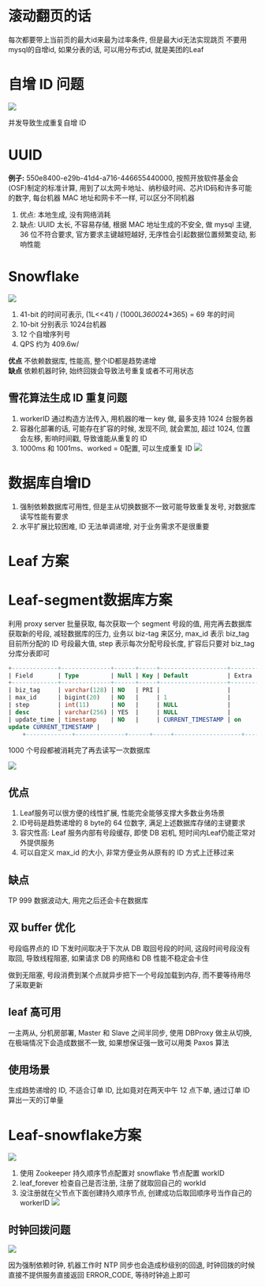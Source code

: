 # 滚动翻页的话

每次都要带上当前页的最大id来最为过率条件, 但是最大id无法实现跳页
不要用mysql的自增id, 如果分表的话, 可以用分布式id, 就是美团的Leaf

# 自增 ID 问题

![](../中间件技术/大数据和分布式/images/自增ID问题.png)

并发导致生成重复自增 ID

# UUID

**例子:** 550e8400-e29b-41d4-a716-446655440000, 按照开放软件基金会(OSF)制定的标准计算, 用到了以太网卡地址、纳秒级时间、芯片ID码和许多可能的数字, 每台机器 MAC 地址和网卡不一样,
可以区分不同机器

1. 优点: 本地生成, 没有网络消耗
2. 缺点: UUID 太长, 不容易存储, 根据 MAC 地址生成的不安全, 做 mysql 主键, 36 位不符合要求, 官方要求主键越短越好, 无序性会引起数据位置频繁变动, 影响性能

# Snowflake

![](images/snowflake.png)

1. 41-bit 的时间可表示, (1L<<41) / (1000L*3600*24*365) = 69 年的时间
2. 10-bit 分别表示 1024台机器
3. 12 个自增序列号
4. QPS 约为 409.6w/

**优点** 不依赖数据库, 性能高, 整个ID都是趋势递增  
**缺点** 依赖机器时钟, 始终回拨会导致法号重复或者不可用状态  

## 雪花算法生成 ID 重复问题

1. workerID 通过构造方法传入, 用机器的唯一 key 做, 最多支持 1024 台服务器
2. 容器化部署的话, 可能存在扩容的时候, 发现不同, 就会累加, 超过 1024, 位置会左移, 影响时间戳, 导致谁能从重复的 ID
3. 1000ms 和 1001ms、worked = 0配置, 可以生成重复 ID
![](../中间件技术/大数据和分布式/images/snowflake重复ID.png)

# 数据库自增ID

1. 强制依赖数据库可用性, 但是主从切换数据不一致可能导致重复发号, 对数据库读写性能有要求
2. 水平扩展比较困难, ID 无法单调递增, 对于业务需求不是很重要

# Leaf 方案

# Leaf-segment数据库方案

利用 proxy server 批量获取, 每次获取一个 segment 号段的值, 用完再去数据库获取新的号段, 减轻数据库的压力, 业务以 biz-tag 来区分, max_id 表示 biz_tag 目前所分配的 ID 号段最大值,
step 表示每次分配号段长度, 扩容后只要对 biz_tag分库分表即可

```sql
+-------------+--------------+------+-----+-------------------+-----------------------------+
| Field       | Type         | Null | Key | Default           | Extra                       |
+-------------+--------------+------+-----+-------------------+-----------------------------+
| biz_tag     | varchar(128) | NO   | PRI |                   |                             |
| max_id      | bigint(20)   | NO   |     | 1                 |                             |
| step        | int(11)      | NO   |     | NULL              |                             |
| desc        | varchar(256) | YES  |     | NULL              |                             |
| update_time | timestamp    | NO   |     | CURRENT_TIMESTAMP | on
update CURRENT_TIMESTAMP |
    +-------------+--------------+------+-----+-------------------+-----------------------------+
```

1000 个号段都被消耗完了再去读写一次数据库

![](../中间件技术/大数据和分布式/images/leaf.png)

## 优点

1. Leaf服务可以很方便的线性扩展, 性能完全能够支撑大多数业务场景
2. ID号码是趋势递增的 8 byte的 64 位数字, 满足上述数据库存储的主键要求
3. 容灾性高: Leaf 服务内部有号段缓存, 即使 DB 宕机, 短时间内Leaf仍能正常对外提供服务
4. 可以自定义 max_id 的大小, 非常方便业务从原有的 ID 方式上迁移过来

## 缺点

TP 999 数据波动大, 用完之后还会卡在数据库

## 双 buffer 优化

号段临界点的 ID 下发时间取决于下次从 DB 取回号段的时间, 这段时间号段没有取回, 导致线程阻塞, 如果请求 DB 的网络和 DB 性能不稳定会卡住

做到无阻塞, 号段消费到某个点就异步把下一个号段加载到内存, 而不要等待用尽了采取更新

## leaf 高可用

一主两从, 分机房部署, Master 和 Slave 之间半同步, 使用 DBProxy 做主从切换, 在极端情况下会造成数据不一致, 如果想保证强一致可以用类 Paxos 算法

## 使用场景

生成趋势递增的 ID, 不适合订单 ID, 比如竟对在两天中午 12 点下单, 通过订单 ID 算出一天的订单量

# Leaf-snowflake方案

![](../中间件技术/大数据和分布式/images/美团的Leaf_snowflake.png)

1. 使用 Zookeeper 持久顺序节点配置对 snowflake 节点配置 workID
2. leaf_forever 检查自己是否注册, 注册了就取回自己的 workId
3. 没注册就在父节点下面创建持久顺序节点, 创建成功后取回顺序号当作自己的 workerID
   ![](../中间件技术/大数据和分布式/images/leaf-snowflake.png)

## 时钟回拨问题

![](../中间件技术/大数据和分布式/images/时钟回拨.png)

因为强制依赖时钟, 机器工作时 NTP 同步也会造成秒级别的回退, 时钟回拨的时候直接不提供服务直接返回 ERROR_CODE, 等待时钟追上即可